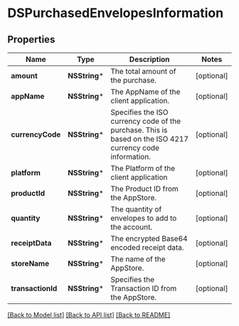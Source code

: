 # DSPurchasedEnvelopesInformation

## Properties
Name | Type | Description | Notes
------------ | ------------- | ------------- | -------------
**amount** | **NSString*** | The total amount of the purchase. | [optional] 
**appName** | **NSString*** | The AppName of the client application. | [optional] 
**currencyCode** | **NSString*** | Specifies the ISO currency code of the purchase. This is based on the ISO 4217 currency code information. | [optional] 
**platform** | **NSString*** | The Platform of the client application | [optional] 
**productId** | **NSString*** | The Product ID from the AppStore. | [optional] 
**quantity** | **NSString*** | The quantity of envelopes to add to the account. | [optional] 
**receiptData** | **NSString*** | The encrypted Base64 encoded receipt data. | [optional] 
**storeName** | **NSString*** | The name of the AppStore. | [optional] 
**transactionId** | **NSString*** | Specifies the Transaction ID from the AppStore. | [optional] 

[[Back to Model list]](../README.md#documentation-for-models) [[Back to API list]](../README.md#documentation-for-api-endpoints) [[Back to README]](../README.md)


